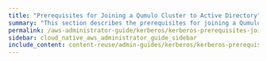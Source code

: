 ```yaml
---
title: "Prerequisites for Joining a Qumulo Cluster to Active Directory"
summary: "This section describes the prerequisites for joining a Qumulo Cluster to Active Directory for using NFSv4.1 with Kerberos."
permalink: /aws-administrator-guide/kerberos/kerberos-prerequisites-joining-cluster-active-directory.html
sidebar: cloud_native_aws_administrator_guide_sidebar
include_content: content-reuse/admin-guides/kerberos/kerberos-prerequisites-joining-cluster-active-directory.md
---
```


